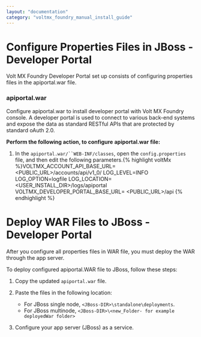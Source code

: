 ```yaml
---
layout: "documentation"
category: "voltmx_foundry_manual_install_guide"
---
```

                             

Configure Properties Files in JBoss - Developer Portal
======================================================

Volt MX  Foundry Developer Portal set up consists of configuring properties files in the apiportal.war file.

### apiportal.war

Configure apiportal.war to install developer portal with Volt MX Foundry console. A developer portal is used to connect to various back-end systems and expose the data as standard RESTful APIs that are protected by standard oAuth 2.0.

**Perform the following action, to configure** **apiportal.war** **file:**

1.  In the `apiportal.war/``WEB-INF/classes`, open the `config.properties` file, and then edit the following parameters.{% highlight voltMx %}VOLTMX_ACCOUNT_API_BASE_URL=<PUBLIC_URL>/accounts/api/v1_0/
    LOG_LEVEL=INFO
    LOG_OPTION=logfile
    LOG_LOCATION=<USER_INSTALL_DIR>/logs/apiportal  
    VOLTMX_DEVELOPER_PORTAL_BASE_URL= <PUBLIC_URL>/api
    {% endhighlight %}

Deploy WAR Files to JBoss - Developer Portal
============================================

After you configure all properties files in WAR file, you must deploy the WAR through the app server.

To deploy configured apiportal.WAR file to JBoss, follow these steps:

1.  Copy the updated `apiportal.war` file.
2.  Paste the files in the following location:
    *   For JBoss single node, `<JBoss-DIR>\standalone\deployments`.
    *   For JBoss multinode, `<JBoss-DIR>\<new_Folder- for example deployedWar folder>`
        
3.  Configure your app server (JBoss) as a service.
